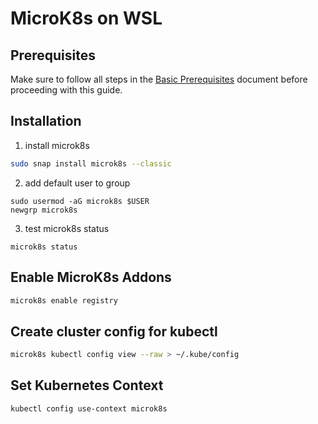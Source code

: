 # MicroK8s on WSL

## Prerequisites

Make sure to follow all steps in the [Basic Prerequisites](./010_Basic_Prerequisites.md) document before proceeding with this guide.

## Installation

1. install microk8s

```bash
sudo snap install microk8s --classic
```

2. add default user to group

```shell
sudo usermod -aG microk8s $USER
newgrp microk8s
```

3. test microk8s status

```shell
microk8s status
```

## Enable MicroK8s Addons

```bash
microk8s enable registry
```

## Create cluster config for kubectl

```bash
microk8s kubectl config view --raw > ~/.kube/config
```

## Set Kubernetes Context

```bash
kubectl config use-context microk8s
```
